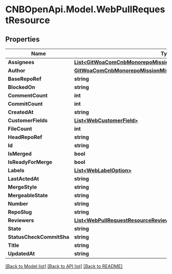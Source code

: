 # CNBOpenApi.Model.WebPullRequestResource

## Properties

Name | Type | Description | Notes
------------ | ------------- | ------------- | -------------
**Assignees** | [**List&lt;GitWoaComCnbMonorepoMissionMissionResourceDtoWebUserInfo&gt;**](GitWoaComCnbMonorepoMissionMissionResourceDtoWebUserInfo.md) |  | [optional] 
**Author** | [**GitWoaComCnbMonorepoMissionMissionResourceDtoWebUserInfo**](GitWoaComCnbMonorepoMissionMissionResourceDtoWebUserInfo.md) |  | [optional] 
**BaseRepoRef** | **string** |  | [optional] 
**BlockedOn** | **string** |  | [optional] 
**CommentCount** | **int** |  | [optional] 
**CommitCount** | **int** |  | [optional] 
**CreatedAt** | **string** |  | [optional] 
**CustomerFields** | [**List&lt;WebCustomerField&gt;**](WebCustomerField.md) |  | [optional] 
**FileCount** | **int** |  | [optional] 
**HeadRepoRef** | **string** |  | [optional] 
**Id** | **string** |  | [optional] 
**IsMerged** | **bool** |  | [optional] 
**IsReadyForMerge** | **bool** |  | [optional] 
**Labels** | [**List&lt;WebLabelOption&gt;**](WebLabelOption.md) |  | [optional] 
**LastActedAt** | **string** |  | [optional] 
**MergeStyle** | **string** |  | [optional] 
**MergeableState** | **string** |  | [optional] 
**Number** | **string** |  | [optional] 
**RepoSlug** | **string** |  | [optional] 
**Reviewers** | [**List&lt;WebPullRequestResourceReviewer&gt;**](WebPullRequestResourceReviewer.md) |  | [optional] 
**State** | **string** |  | [optional] 
**StatusCheckCommitSha** | **string** |  | [optional] 
**Title** | **string** |  | [optional] 
**UpdatedAt** | **string** |  | [optional] 

[[Back to Model list]](../../README.md#documentation-for-models) [[Back to API list]](../../README.md#documentation-for-api-endpoints) [[Back to README]](../../README.md)

